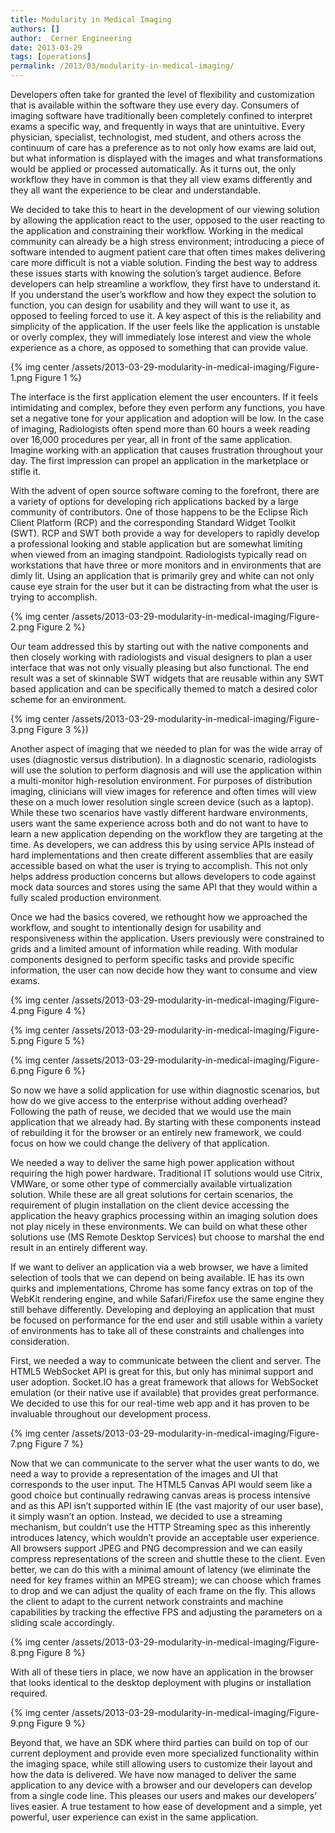 ```yaml
---
title: Modularity in Medical Imaging
authors: []
author:  Cerner Engineering
date: 2013-03-29
tags: [operations]
permalink: /2013/03/modularity-in-medical-imaging/
---
```


Developers often take for granted the level of flexibility and customization that is available within the software they use every day. Consumers of imaging software have traditionally been completely confined to interpret exams a specific way, and frequently in ways that are unintuitive. Every physician, specialist, technologist, med student, and others across the continuum of care has a preference as to not only how exams are laid out, but what information is displayed with the images and what transformations would be applied or processed automatically. As it turns out, the only workflow they have in common is that they all view exams differently and they all want the experience to be clear and understandable.

We decided to take this to heart in the development of our viewing solution by allowing the application react to the user, opposed to the user reacting to the application and constraining their workflow. Working in the medical community can already be a high stress environment; introducing a piece of software intended to augment patient care that often times makes delivering care more difficult is not a viable solution. Finding the best way to address these issues starts with knowing the solution’s target audience. Before developers can help streamline a workflow, they first have to understand it. If you understand the user’s workflow and how they expect the solution to function, you can design for usability and they will want to use it, as opposed to feeling forced to use it. A key aspect of this is the reliability and simplicity of the application. If the user feels like the application is unstable or overly complex, they will immediately lose interest and view the whole experience as a chore, as opposed to something that can provide value.

{% img center /assets/2013-03-29-modularity-in-medical-imaging/Figure-1.png Figure 1 %}

The interface is the first application element the user encounters. If it feels intimidating and complex, before they even perform any functions, you have set a negative tone for your application and adoption will be low. In the case of imaging, Radiologists often spend more than 60 hours a week reading over 16,000 procedures per year, all in front of the same application. Imagine working with an application that causes frustration throughout your day.  The first impression can propel an application in the marketplace or stifle it.

With the advent of open source software coming to the forefront, there are a variety of options for developing rich applications backed by a large community of contributors. One of those happens to be the Eclipse Rich Client Platform (RCP) and the corresponding Standard Widget Toolkit (SWT). RCP and SWT both provide a way for developers to rapidly develop a professional looking and stable application but are somewhat limiting when viewed from an imaging standpoint. Radiologists typically read on workstations that have three or more monitors and in environments that are dimly lit. Using an application that is primarily grey and white can not only cause eye strain for the user but it can be distracting from what the user is trying to accomplish. 

{% img center /assets/2013-03-29-modularity-in-medical-imaging/Figure-2.png Figure 2 %}

Our team addressed this by starting out with the native components and then closely working with radiologists and visual designers to plan a user interface that was not only visually pleasing but also functional. The end result was a set of skinnable SWT widgets that are reusable within any SWT based application and can be specifically themed to match a desired color scheme for an environment. 

{% img center /assets/2013-03-29-modularity-in-medical-imaging/Figure-3.png Figure 3 %})

Another aspect of imaging that we needed to plan for was the wide array of uses (diagnostic versus distribution). In a diagnostic scenario, radiologists will use the solution to perform diagnosis and will use the application within a multi-monitor high-resolution environment. For purposes of distribution imaging, clinicians will view images for reference and often times will view these on a much lower resolution single screen device (such as a laptop). While these two scenarios have vastly different hardware environments, users want the same experience across both and do not want to have to learn a new application depending on the workflow they are targeting at the time. As developers, we can address this by using service APIs instead of hard implementations and then create different assemblies that are easily accessible based on what the user is trying to accomplish. This not only helps address production concerns but allows developers to code against mock data sources and stores using the same API that they would within a fully scaled production environment.

Once we had the basics covered, we rethought how we approached the workflow, and sought to intentionally design for usability and responsiveness within the application. Users previously were constrained to grids and a limited amount of information while reading. With modular components designed to perform specific tasks and provide specific information, the user can now decide how they want to consume and view exams. 

{% img center /assets/2013-03-29-modularity-in-medical-imaging/Figure-4.png Figure 4 %}

{% img center /assets/2013-03-29-modularity-in-medical-imaging/Figure-5.png Figure 5 %}

{% img center /assets/2013-03-29-modularity-in-medical-imaging/Figure-6.png Figure 6 %}

So now we have a solid application for use within diagnostic scenarios, but how do we give access to the enterprise without adding overhead? Following the path of reuse, we decided that we would use the main application that we already had. By starting with these components instead of rebuilding it for the browser or an entirely new framework, we could focus on how we could change the delivery of that application.

We needed a way to deliver the same high power application without requiring the high power hardware. Traditional IT solutions would use Citrix, VMWare, or some other type of commercially available virtualization solution. While these are all great solutions for certain scenarios, the requirement of plugin installation on the client device accessing the application the heavy graphics processing within an imaging solution does not play nicely in these environments.  We can build on what these other solutions use (MS Remote Desktop Services) but choose to marshal the end result in an entirely different way.

If we want to deliver an application via a web browser, we have a limited selection of tools that we can depend on being available. IE has its own quirks and implementations, Chrome has some fancy extras on top of the WebKit rendering engine, and while Safari/Firefox use the same engine they still behave differently. Developing and deploying an application that must be focused on performance for the end user and still usable within a variety of environments has to take all of these constraints and challenges into consideration. 

First, we needed a way to communicate between the client and server. The HTML5 WebSocket API is great for this, but only has minimal support and user adoption. Socket.IO has a great framework that allows for WebSocket emulation (or their native use if available) that provides great performance. We decided to use this for our real-time web app and it has proven to be invaluable throughout our development process.   

{% img center /assets/2013-03-29-modularity-in-medical-imaging/Figure-7.png Figure 7 %}

Now that we can communicate to the server what the user wants to do, we need a way to provide a representation of the images and UI that corresponds to the user input. The HTML5 Canvas API would seem like a good choice but continually redrawing canvas areas is process intensive and as this API isn’t supported within IE (the vast majority of our user base), it simply wasn’t an option. Instead, we decided to use a streaming mechanism, but couldn’t use the HTTP Streaming spec as this inherently introduces latency, which wouldn’t provide an acceptable user experience. All browsers support JPEG and PNG decompression and we can easily compress representations of the screen and shuttle these to the client. Even better, we can do this with a minimal amount of latency (we eliminate the need for key frames within an MPEG stream); we can choose which frames to drop and we can adjust the quality of each frame on the fly. This allows the client to adapt to the current network constraints and machine capabilities by tracking the effective FPS and adjusting the parameters on a sliding scale accordingly.

{% img center /assets/2013-03-29-modularity-in-medical-imaging/Figure-8.png Figure 8 %}

With all of these tiers in place, we now have an application in the browser that looks identical to the desktop deployment with plugins or installation required. 

{% img center /assets/2013-03-29-modularity-in-medical-imaging/Figure-9.png Figure 9 %}

Beyond that, we have an SDK where third parties can build on top of our current deployment and provide even more specialized functionality within the imaging space, while still allowing users to customize their layout and how the data is delivered. We have now managed to deliver the same application to any device with a browser and our developers can develop from a single code line. This pleases our users and makes our developers’ lives easier. A true testament to how ease of development and a simple, yet powerful, user experience can exist in the same application.
